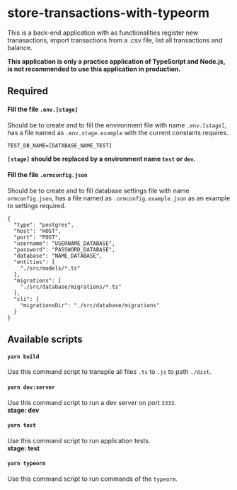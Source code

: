 # store-transactions-with-typeorm  
This is a back-end application with as functionalities register new tranasactions, import transactions from a .csv file, list all transactions and balance.
  
**This application is only a practice application of TypeScript and Node.js, is not recommended to use this application in production.**
  
## Required  
#### Fill the file `.env.[stage]`
Should be to create and to fill the environment file with name `.env.[stage]`, has a file named as `.env.stage.example` with the current constants requires.  
```
TEST_DB_NAME=[DATABASE_NAME_TEST]
```  
  
**`[stage]` should be replaced by a environment name `test` or `dev`.**  
  
#### Fill the file `.ormconfig.json`
Should be to create and to fill database settings file with name `ormconfig.json`,  has a file named as `.ormconfig.example.json` as an example to settings required.  
```
{
  "type": "postgres",
  "host": "HOST",
  "port": "POST",
  "username": "USERNAME_DATABASE",
  "password": "PASSWORD_DATABASE",
  "database": "NAME_DATABASE",
  "entities": [
    "./src/models/*.ts"
  ],
  "migrations": [
    "./src/database/migrations/*.ts"
  ],
  "cli": {
    "migrationsDir": "./src/database/migrations"
  }
}
```
    
## Available scripts  
#### `yarn build`  
Use this command script to transpile all files `.ts` to `.js` to path `./dist`.  
  
#### `yarn dev:server`  
Use this command script to run a dev server on port `3333`.  
**stage: dev**  
  
#### `yarn test`  
Use this command script to run application tests.  
**stage: test**  
  
#### `yarn typeorm`  
Use this command script to run commands of the `typeorm`.  
